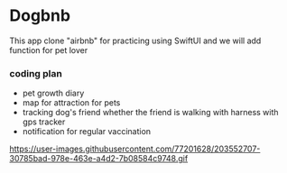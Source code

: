 # Dogbnb

This app clone "airbnb" for practicing using SwiftUI and we will add function for pet lover

### coding plan
- pet growth diary
- map for attraction for pets
- tracking dog's friend whether the friend is walking with harness with gps tracker
- notification for regular vaccination

https://user-images.githubusercontent.com/77201628/203552707-30785bad-978e-463e-a4d2-7b08584c9748.gif
